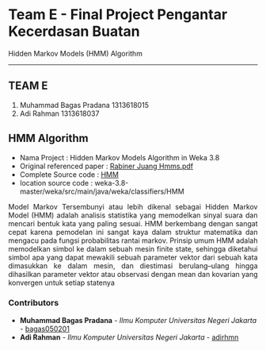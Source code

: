 # Team E - Final Project Pengantar Kecerdasan Buatan
Hidden Markov Models (HMM) Algorithm
- - - -

## TEAM E ##

  1. Muhammad Bagas Pradana 1313618015
  2. Adi Rahman 1313618037

## HMM Algorithm ##
* Nama Project : Hidden Markov Models Algorithm in Weka 3.8
* Original referenced paper : [Rabiner Juang Hmms.pdf](https://github.com/bagas050201/Team-E-Final-Project-Pengantar-Kecerdasan-Buatan/blob/main/Rabiner_Juang_hmms.pdf)
* Complete Source code : [HMM](https://github.com/bagas050201/Team-E-Final-Project-Pengantar-Kecerdasan-Buatan/tree/main/weka-3.8-master/weka/src/main/java/weka/classifiers/HMM)
* location source code : weka-3.8-master/weka/src/main/java/weka/classifiers/HMM

<p align="justify">
      Model Markov Tersembunyi atau lebih dikenal sebagai Hidden Markov  Model (HMM) adalah analisis statistika yang memodelkan sinyal suara dan mencari bentuk kata yang paling sesuai. HMM berkembang dengan sangat cepat karena pemodelan ini sangat kaya dalam struktur matematika dan mengacu pada fungsi probabilitas rantai markov. Prinsip umum HMM adalah memodelkan simbol ke dalam sebuah mesin finite state, sehingga diketahui simbol apa yang dapat mewakili sebuah parameter vektor  dari sebuah kata dimasukkan ke dalam mesin, dan diestimasi berulang–ulang hingga dihasilkan parameter vektor atau observasi dengan mean dan kovarian yang konvergen untuk setiap statenya
</p>

### Contributors ###

* **Muhammad Bagas Pradana** - *Ilmu Komputer Universitas Negeri Jakarta* - [bagas050201](https://github.com/bagas050201)
* **Adi Rahman** - *Ilmu Komputer Universitas Negeri Jakarta* - [adirhmn](https://github.com/adirhmn)
